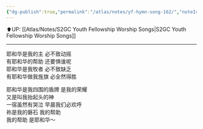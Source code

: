 ```yaml
---
{"dg-publish":true,"permalink":"/atlas/notes/yf-hymn-song-162/","noteIcon":""}
---
```


⬆️UP: [[Atlas/Notes/S2GC Youth Fellowship Worship Songs\|S2GC Youth Fellowship Worship Songs]]

---



耶和华是我的主 必不致动摇  
有耶和华的帮助 还要惧谁呢  
耶和华是我牧者 必不致缺乏  
有耶和华做我旌旗 必全然得胜  

耶和华是我四围的盾牌 是我的荣耀  
又是叫我抬起头的神  
一宿虽然有哭泣 早晨我们必欢呼  
祢是我的磐石 我的帮助  
我的帮助 是耶和华～  

